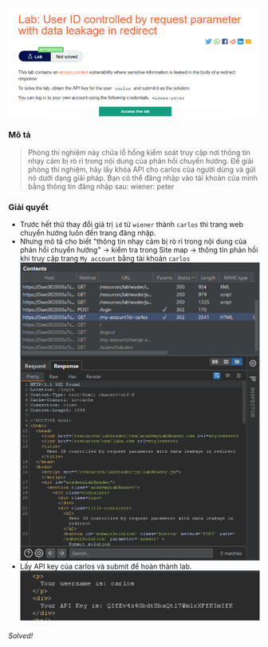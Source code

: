 ![](img/19.png)
### Mô tả
> Phòng thí nghiệm này chứa lỗ hổng kiểm soát truy cập nơi thông tin nhạy cảm bị rò rỉ trong nội dung của phản hồi chuyển hướng.
Để giải phòng thí nghiệm, hãy lấy khóa API cho carlos của người dùng và gửi nó dưới dạng giải pháp.
Bạn có thể đăng nhập vào tài khoản của mình bằng thông tin đăng nhập sau: wiener: peter
### Giải quyết
- Trước hết thử thay đổi giá trị `id` từ `wiener` thành `carlos` thì trang web chuyển hướng luôn đến trang đăng nhập.
- Nhưng mô tả cho biết "thông tin nhạy cảm bị rò rỉ trong nội dung của phản hồi chuyển hướng" -> kiểm tra trong Site map -> thông tin phản hồi khi truy cập trang `My account` bằng tài khoản `carlos`
![](img/20.png)
- Lấy API key của carlos và submit để hoàn thành lab.
![](img/21.png)
###### Solved! 